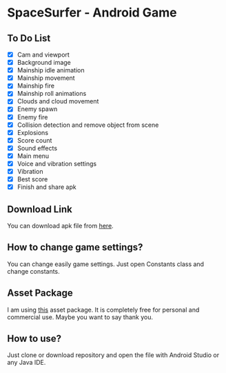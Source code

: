 # SpaceSurfer - Android Game

## To Do List
- [x] Cam and viewport
- [x] Background image
- [x] Mainship idle animation
- [x] Mainship movement
- [x] Mainship fire
- [x] Mainship roll animations
- [x] Clouds and cloud movement
- [x] Enemy spawn
- [x] Enemy fire
- [x] Collision detection and remove object from scene
- [x] Explosions
- [x] Score count
- [x] Sound effects
- [x] Main menu
- [x] Voice and vibration settings
- [x] Vibration
- [x] Best score
- [x] Finish and share apk

## Download Link
You can download apk file from [here](https://www.dropbox.com/s/9gfdro0ip21lwzi/spacesurfer.apk?dl=0).

## How to change game settings?
You can change easily game settings. Just open Constants class and change constants.

## Asset Package
I am using [this](https://ansimuz.itch.io/spaceship-shooter-environment) asset package. It is completely free for personal and commercial use. Maybe you want to say thank you.

## How to use?
Just clone or download repository and open the file with Android Studio or any Java IDE.
